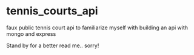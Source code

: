 tennis_courts_api
=================

faux public tennis court api to familiarize myself with building an api with mongo and express

Stand by for a better read me.. sorry!
